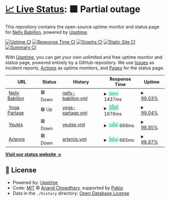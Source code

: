 # [📈 Live Status](https://nota2k.github.io/status): <!--live status--> **🟧 Partial outage**

This repository contains the open-source uptime monitor and status page for [Nelly Babillon](www.nellybabillon.fr), powered by [Upptime](https://github.com/upptime/upptime).

[![Uptime CI](https://github.com/nota2k/status/workflows/Uptime%20CI/badge.svg)](https://github.com/nota2k/status/actions?query=workflow%3A%22Uptime+CI%22)
[![Response Time CI](https://github.com/nota2k/status/workflows/Response%20Time%20CI/badge.svg)](https://github.com/nota2k/status/actions?query=workflow%3A%22Response+Time+CI%22)
[![Graphs CI](https://github.com/nota2k/status/workflows/Graphs%20CI/badge.svg)](https://github.com/nota2k/status/actions?query=workflow%3A%22Graphs+CI%22)
[![Static Site CI](https://github.com/nota2k/status/workflows/Static%20Site%20CI/badge.svg)](https://github.com/nota2k/status/actions?query=workflow%3A%22Static+Site+CI%22)
[![Summary CI](https://github.com/nota2k/status/workflows/Summary%20CI/badge.svg)](https://github.com/nota2k/status/actions?query=workflow%3A%22Summary+CI%22)

With [Upptime](https://upptime.js.org), you can get your own unlimited and free uptime monitor and status page, powered entirely by a GitHub repository. We use [Issues](https://github.com/nota2k/status/issues) as incident reports, [Actions](https://github.com/nota2k/status/actions) as uptime monitors, and [Pages](https://nota2k.github.io/status) for the status page.

<!--start: status pages-->
<!-- This summary is generated by Upptime (https://github.com/upptime/upptime) -->
<!-- Do not edit this manually, your changes will be overwritten -->
<!-- prettier-ignore -->
| URL | Status | History | Response Time | Uptime |
| --- | ------ | ------- | ------------- | ------ |
| <img alt="" src="https://icons.duckduckgo.com/ip3/www.nellybabillon.fr.ico" height="13"> [Nelly Babillon](https://www.nellybabillon.fr) | 🟥 Down | [nelly-babillon.yml](https://github.com/nota2k/status/commits/HEAD/history/nelly-babillon.yml) | <details><summary><img alt="Response time graph" src="./graphs/nelly-babillon/response-time-week.png" height="20"> 1437ms</summary><br><a href="https://nota2k.github.io/status/history/nelly-babillon"><img alt="Response time 1433" src="https://img.shields.io/endpoint?url=https%3A%2F%2Fraw.githubusercontent.com%2Fnota2k%2Fstatus%2FHEAD%2Fapi%2Fnelly-babillon%2Fresponse-time.json"></a><br><a href="https://nota2k.github.io/status/history/nelly-babillon"><img alt="24-hour response time 2213" src="https://img.shields.io/endpoint?url=https%3A%2F%2Fraw.githubusercontent.com%2Fnota2k%2Fstatus%2FHEAD%2Fapi%2Fnelly-babillon%2Fresponse-time-day.json"></a><br><a href="https://nota2k.github.io/status/history/nelly-babillon"><img alt="7-day response time 1437" src="https://img.shields.io/endpoint?url=https%3A%2F%2Fraw.githubusercontent.com%2Fnota2k%2Fstatus%2FHEAD%2Fapi%2Fnelly-babillon%2Fresponse-time-week.json"></a><br><a href="https://nota2k.github.io/status/history/nelly-babillon"><img alt="30-day response time 1470" src="https://img.shields.io/endpoint?url=https%3A%2F%2Fraw.githubusercontent.com%2Fnota2k%2Fstatus%2FHEAD%2Fapi%2Fnelly-babillon%2Fresponse-time-month.json"></a><br><a href="https://nota2k.github.io/status/history/nelly-babillon"><img alt="1-year response time 1433" src="https://img.shields.io/endpoint?url=https%3A%2F%2Fraw.githubusercontent.com%2Fnota2k%2Fstatus%2FHEAD%2Fapi%2Fnelly-babillon%2Fresponse-time-year.json"></a></details> | <details><summary><a href="https://nota2k.github.io/status/history/nelly-babillon">99.03%</a></summary><a href="https://nota2k.github.io/status/history/nelly-babillon"><img alt="All-time uptime 99.82%" src="https://img.shields.io/endpoint?url=https%3A%2F%2Fraw.githubusercontent.com%2Fnota2k%2Fstatus%2FHEAD%2Fapi%2Fnelly-babillon%2Fuptime.json"></a><br><a href="https://nota2k.github.io/status/history/nelly-babillon"><img alt="24-hour uptime 99.99%" src="https://img.shields.io/endpoint?url=https%3A%2F%2Fraw.githubusercontent.com%2Fnota2k%2Fstatus%2FHEAD%2Fapi%2Fnelly-babillon%2Fuptime-day.json"></a><br><a href="https://nota2k.github.io/status/history/nelly-babillon"><img alt="7-day uptime 99.03%" src="https://img.shields.io/endpoint?url=https%3A%2F%2Fraw.githubusercontent.com%2Fnota2k%2Fstatus%2FHEAD%2Fapi%2Fnelly-babillon%2Fuptime-week.json"></a><br><a href="https://nota2k.github.io/status/history/nelly-babillon"><img alt="30-day uptime 99.78%" src="https://img.shields.io/endpoint?url=https%3A%2F%2Fraw.githubusercontent.com%2Fnota2k%2Fstatus%2FHEAD%2Fapi%2Fnelly-babillon%2Fuptime-month.json"></a><br><a href="https://nota2k.github.io/status/history/nelly-babillon"><img alt="1-year uptime 99.82%" src="https://img.shields.io/endpoint?url=https%3A%2F%2Fraw.githubusercontent.com%2Fnota2k%2Fstatus%2FHEAD%2Fapi%2Fnelly-babillon%2Fuptime-year.json"></a></details>
| <img alt="" src="https://icons.duckduckgo.com/ip3/www.yogapartage.fr.ico" height="13"> [Yoga Partage](https://www.yogapartage.fr) | 🟩 Up | [yoga-partage.yml](https://github.com/nota2k/status/commits/HEAD/history/yoga-partage.yml) | <details><summary><img alt="Response time graph" src="./graphs/yoga-partage/response-time-week.png" height="20"> 1676ms</summary><br><a href="https://nota2k.github.io/status/history/yoga-partage"><img alt="Response time 1762" src="https://img.shields.io/endpoint?url=https%3A%2F%2Fraw.githubusercontent.com%2Fnota2k%2Fstatus%2FHEAD%2Fapi%2Fyoga-partage%2Fresponse-time.json"></a><br><a href="https://nota2k.github.io/status/history/yoga-partage"><img alt="24-hour response time 1941" src="https://img.shields.io/endpoint?url=https%3A%2F%2Fraw.githubusercontent.com%2Fnota2k%2Fstatus%2FHEAD%2Fapi%2Fyoga-partage%2Fresponse-time-day.json"></a><br><a href="https://nota2k.github.io/status/history/yoga-partage"><img alt="7-day response time 1676" src="https://img.shields.io/endpoint?url=https%3A%2F%2Fraw.githubusercontent.com%2Fnota2k%2Fstatus%2FHEAD%2Fapi%2Fyoga-partage%2Fresponse-time-week.json"></a><br><a href="https://nota2k.github.io/status/history/yoga-partage"><img alt="30-day response time 1851" src="https://img.shields.io/endpoint?url=https%3A%2F%2Fraw.githubusercontent.com%2Fnota2k%2Fstatus%2FHEAD%2Fapi%2Fyoga-partage%2Fresponse-time-month.json"></a><br><a href="https://nota2k.github.io/status/history/yoga-partage"><img alt="1-year response time 1762" src="https://img.shields.io/endpoint?url=https%3A%2F%2Fraw.githubusercontent.com%2Fnota2k%2Fstatus%2FHEAD%2Fapi%2Fyoga-partage%2Fresponse-time-year.json"></a></details> | <details><summary><a href="https://nota2k.github.io/status/history/yoga-partage">99.04%</a></summary><a href="https://nota2k.github.io/status/history/yoga-partage"><img alt="All-time uptime 99.85%" src="https://img.shields.io/endpoint?url=https%3A%2F%2Fraw.githubusercontent.com%2Fnota2k%2Fstatus%2FHEAD%2Fapi%2Fyoga-partage%2Fuptime.json"></a><br><a href="https://nota2k.github.io/status/history/yoga-partage"><img alt="24-hour uptime 100.00%" src="https://img.shields.io/endpoint?url=https%3A%2F%2Fraw.githubusercontent.com%2Fnota2k%2Fstatus%2FHEAD%2Fapi%2Fyoga-partage%2Fuptime-day.json"></a><br><a href="https://nota2k.github.io/status/history/yoga-partage"><img alt="7-day uptime 99.04%" src="https://img.shields.io/endpoint?url=https%3A%2F%2Fraw.githubusercontent.com%2Fnota2k%2Fstatus%2FHEAD%2Fapi%2Fyoga-partage%2Fuptime-week.json"></a><br><a href="https://nota2k.github.io/status/history/yoga-partage"><img alt="30-day uptime 99.78%" src="https://img.shields.io/endpoint?url=https%3A%2F%2Fraw.githubusercontent.com%2Fnota2k%2Fstatus%2FHEAD%2Fapi%2Fyoga-partage%2Fuptime-month.json"></a><br><a href="https://nota2k.github.io/status/history/yoga-partage"><img alt="1-year uptime 99.85%" src="https://img.shields.io/endpoint?url=https%3A%2F%2Fraw.githubusercontent.com%2Fnota2k%2Fstatus%2FHEAD%2Fapi%2Fyoga-partage%2Fuptime-year.json"></a></details>
| <img alt="" src="https://icons.duckduckgo.com/ip3/www.yeutes.nellybabillon.fr.ico" height="13"> [Yeutes](https://www.yeutes.nellybabillon.fr) | 🟥 Down | [yeutes.yml](https://github.com/nota2k/status/commits/HEAD/history/yeutes.yml) | <details><summary><img alt="Response time graph" src="./graphs/yeutes/response-time-week.png" height="20"> 668ms</summary><br><a href="https://nota2k.github.io/status/history/yeutes"><img alt="Response time 664" src="https://img.shields.io/endpoint?url=https%3A%2F%2Fraw.githubusercontent.com%2Fnota2k%2Fstatus%2FHEAD%2Fapi%2Fyeutes%2Fresponse-time.json"></a><br><a href="https://nota2k.github.io/status/history/yeutes"><img alt="24-hour response time 916" src="https://img.shields.io/endpoint?url=https%3A%2F%2Fraw.githubusercontent.com%2Fnota2k%2Fstatus%2FHEAD%2Fapi%2Fyeutes%2Fresponse-time-day.json"></a><br><a href="https://nota2k.github.io/status/history/yeutes"><img alt="7-day response time 668" src="https://img.shields.io/endpoint?url=https%3A%2F%2Fraw.githubusercontent.com%2Fnota2k%2Fstatus%2FHEAD%2Fapi%2Fyeutes%2Fresponse-time-week.json"></a><br><a href="https://nota2k.github.io/status/history/yeutes"><img alt="30-day response time 659" src="https://img.shields.io/endpoint?url=https%3A%2F%2Fraw.githubusercontent.com%2Fnota2k%2Fstatus%2FHEAD%2Fapi%2Fyeutes%2Fresponse-time-month.json"></a><br><a href="https://nota2k.github.io/status/history/yeutes"><img alt="1-year response time 664" src="https://img.shields.io/endpoint?url=https%3A%2F%2Fraw.githubusercontent.com%2Fnota2k%2Fstatus%2FHEAD%2Fapi%2Fyeutes%2Fresponse-time-year.json"></a></details> | <details><summary><a href="https://nota2k.github.io/status/history/yeutes">98.95%</a></summary><a href="https://nota2k.github.io/status/history/yeutes"><img alt="All-time uptime 99.94%" src="https://img.shields.io/endpoint?url=https%3A%2F%2Fraw.githubusercontent.com%2Fnota2k%2Fstatus%2FHEAD%2Fapi%2Fyeutes%2Fuptime.json"></a><br><a href="https://nota2k.github.io/status/history/yeutes"><img alt="24-hour uptime 99.99%" src="https://img.shields.io/endpoint?url=https%3A%2F%2Fraw.githubusercontent.com%2Fnota2k%2Fstatus%2FHEAD%2Fapi%2Fyeutes%2Fuptime-day.json"></a><br><a href="https://nota2k.github.io/status/history/yeutes"><img alt="7-day uptime 98.95%" src="https://img.shields.io/endpoint?url=https%3A%2F%2Fraw.githubusercontent.com%2Fnota2k%2Fstatus%2FHEAD%2Fapi%2Fyeutes%2Fuptime-week.json"></a><br><a href="https://nota2k.github.io/status/history/yeutes"><img alt="30-day uptime 99.76%" src="https://img.shields.io/endpoint?url=https%3A%2F%2Fraw.githubusercontent.com%2Fnota2k%2Fstatus%2FHEAD%2Fapi%2Fyeutes%2Fuptime-month.json"></a><br><a href="https://nota2k.github.io/status/history/yeutes"><img alt="1-year uptime 99.94%" src="https://img.shields.io/endpoint?url=https%3A%2F%2Fraw.githubusercontent.com%2Fnota2k%2Fstatus%2FHEAD%2Fapi%2Fyeutes%2Fuptime-year.json"></a></details>
| <img alt="" src="https://icons.duckduckgo.com/ip3/www.artemis.nellybabillon.fr.ico" height="13"> [Artemis](https://www.artemis.nellybabillon.fr) | 🟥 Down | [artemis.yml](https://github.com/nota2k/status/commits/HEAD/history/artemis.yml) | <details><summary><img alt="Response time graph" src="./graphs/artemis/response-time-week.png" height="20"> 665ms</summary><br><a href="https://nota2k.github.io/status/history/artemis"><img alt="Response time 662" src="https://img.shields.io/endpoint?url=https%3A%2F%2Fraw.githubusercontent.com%2Fnota2k%2Fstatus%2FHEAD%2Fapi%2Fartemis%2Fresponse-time.json"></a><br><a href="https://nota2k.github.io/status/history/artemis"><img alt="24-hour response time 834" src="https://img.shields.io/endpoint?url=https%3A%2F%2Fraw.githubusercontent.com%2Fnota2k%2Fstatus%2FHEAD%2Fapi%2Fartemis%2Fresponse-time-day.json"></a><br><a href="https://nota2k.github.io/status/history/artemis"><img alt="7-day response time 665" src="https://img.shields.io/endpoint?url=https%3A%2F%2Fraw.githubusercontent.com%2Fnota2k%2Fstatus%2FHEAD%2Fapi%2Fartemis%2Fresponse-time-week.json"></a><br><a href="https://nota2k.github.io/status/history/artemis"><img alt="30-day response time 674" src="https://img.shields.io/endpoint?url=https%3A%2F%2Fraw.githubusercontent.com%2Fnota2k%2Fstatus%2FHEAD%2Fapi%2Fartemis%2Fresponse-time-month.json"></a><br><a href="https://nota2k.github.io/status/history/artemis"><img alt="1-year response time 662" src="https://img.shields.io/endpoint?url=https%3A%2F%2Fraw.githubusercontent.com%2Fnota2k%2Fstatus%2FHEAD%2Fapi%2Fartemis%2Fresponse-time-year.json"></a></details> | <details><summary><a href="https://nota2k.github.io/status/history/artemis">98.97%</a></summary><a href="https://nota2k.github.io/status/history/artemis"><img alt="All-time uptime 99.94%" src="https://img.shields.io/endpoint?url=https%3A%2F%2Fraw.githubusercontent.com%2Fnota2k%2Fstatus%2FHEAD%2Fapi%2Fartemis%2Fuptime.json"></a><br><a href="https://nota2k.github.io/status/history/artemis"><img alt="24-hour uptime 100.00%" src="https://img.shields.io/endpoint?url=https%3A%2F%2Fraw.githubusercontent.com%2Fnota2k%2Fstatus%2FHEAD%2Fapi%2Fartemis%2Fuptime-day.json"></a><br><a href="https://nota2k.github.io/status/history/artemis"><img alt="7-day uptime 98.97%" src="https://img.shields.io/endpoint?url=https%3A%2F%2Fraw.githubusercontent.com%2Fnota2k%2Fstatus%2FHEAD%2Fapi%2Fartemis%2Fuptime-week.json"></a><br><a href="https://nota2k.github.io/status/history/artemis"><img alt="30-day uptime 99.76%" src="https://img.shields.io/endpoint?url=https%3A%2F%2Fraw.githubusercontent.com%2Fnota2k%2Fstatus%2FHEAD%2Fapi%2Fartemis%2Fuptime-month.json"></a><br><a href="https://nota2k.github.io/status/history/artemis"><img alt="1-year uptime 99.94%" src="https://img.shields.io/endpoint?url=https%3A%2F%2Fraw.githubusercontent.com%2Fnota2k%2Fstatus%2FHEAD%2Fapi%2Fartemis%2Fuptime-year.json"></a></details>

<!--end: status pages-->

[**Visit our status website →**](https://nota2k.github.io/status)

## 📄 License

- Powered by: [Upptime](https://github.com/upptime/upptime)
- Code: [MIT](./LICENSE) © [Anand Chowdhary](https://anandchowdhary.com), supported by [Pabio](https://pabio.com)
- Data in the `./history` directory: [Open Database License](https://opendatacommons.org/licenses/odbl/1-0/)
